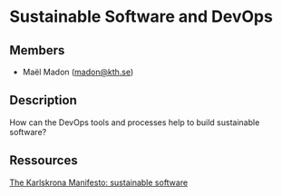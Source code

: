 # Sustainable Software and DevOps
## Members
- Maël Madon (madon@kth.se)
 
## Description
How can the DevOps tools and processes help to build sustainable software?

## Ressources
[The Karlskrona Manifesto: sustainable software](https://en.wikipedia.org/wiki/The_Karlskrona_Manifesto)